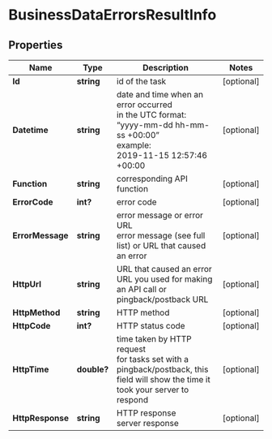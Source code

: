 # BusinessDataErrorsResultInfo


## Properties

| Name | Type | Description | Notes |
|------------ | ------------- | ------------- | -------------|
**Id** | **string** | id of the task |[optional]|
**Datetime** | **string** | date and time when an error occurred<br>in the UTC format: “yyyy-mm-dd hh-mm-ss +00:00”<br>example:<br>2019-11-15 12:57:46 +00:00 |[optional]|
**Function** | **string** | corresponding API function |[optional]|
**ErrorCode** | **int?** | error code |[optional]|
**ErrorMessage** | **string** | error message or error URL<br>error message (see full list) or URL that caused an error |[optional]|
**HttpUrl** | **string** | URL that caused an error<br>URL you used for making an API call or pingback/postback URL |[optional]|
**HttpMethod** | **string** | HTTP method |[optional]|
**HttpCode** | **int?** | HTTP status code |[optional]|
**HttpTime** | **double?** | time taken by HTTP request<br>for tasks set with a pingback/postback, this field will show the time it took your server to respond |[optional]|
**HttpResponse** | **string** | HTTP response<br>server response |[optional]|